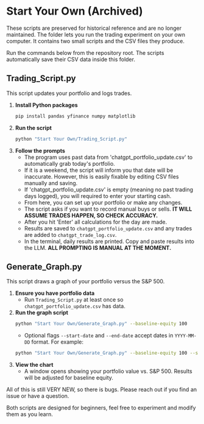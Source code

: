 # Start Your Own (Archived)

These scripts are preserved for historical reference and are no longer maintained.
The folder lets you run the trading experiment on your own computer. It contains two small scripts and the CSV files they produce.

Run the commands below from the repository root. The scripts automatically
save their CSV data inside this folder.

## Trading_Script.py

This script updates your portfolio and logs trades.

1. **Install Python packages**
   ```bash
   pip install pandas yfinance numpy matplotlib
   ```
2. **Run the script**
   ```bash
   python "Start Your Own/Trading_Script.py"
   ```
3. **Follow the prompts**
   - The program uses past data from 'chatgpt_portfolio_update.csv' to automatically grab today's portfolio.
   - If it is a weekend, the script will inform you that date will be inaccurate. However, this is easily fixable by editing CSV files manually and saving.
   - If 'chatgpt_portfolio_update.csv' is empty (meaning no past trading days logged), you will required to enter your starting cash.
   - From here, you can set up your portfolio or make any changes.
   - The script asks if you want to record manual buys or sells. **IT WILL ASSUME TRADES HAPPEN, SO CHECK ACCURACY.**
   - After you hit 'Enter' all calculations for the day are made.
   - Results are saved to `chatgpt_portfolio_update.csv` and any trades are added to `chatgpt_trade_log.csv`.
   - In the terminal, daily results are printed. Copy and paste results into the LLM. **ALL PROMPTING IS MANUAL AT THE MOMENT.**

## Generate_Graph.py

This script draws a graph of your portfolio versus the S&P 500.

1. **Ensure you have portfolio data**
   - Run `Trading_Script.py` at least once so `chatgpt_portfolio_update.csv` has data.
2. **Run the graph script**
   ```bash
   python "Start Your Own/Generate_Graph.py" --baseline-equity 100
   ```
   - Optional flags `--start-date` and `--end-date` accept dates in `YYYY-MM-DD` format. For example:
   ```bash
   python "Start Your Own/Generate_Graph.py" --baseline-equity 100 --start-date 2023-01-01 --end-date 2023-12-31
   ```
3. **View the chart**
   - A window opens showing your portfolio value vs. S&P 500. Results will be adjusted for baseline equity.

All of this is still VERY NEW, so there is bugs. Please reach out if you find an issue or have a question.

Both scripts are designed for beginners, feel free to experiment and modify them as you learn.
